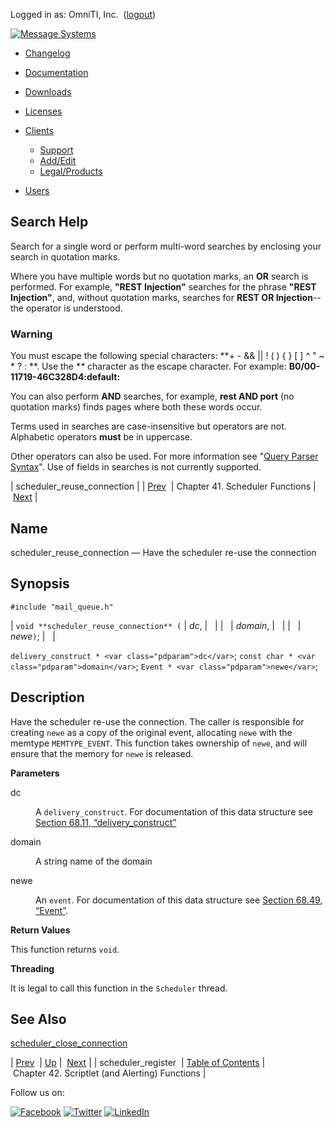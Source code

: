 Logged in as: OmniTI, Inc.  ([logout](https://support.messagesystems.com/logout.php))

[![Message Systems](https://support.messagesystems.com/images/ms-white205.png)](https://support.messagesystems.com/start.php) 

*   [Changelog](https://support.messagesystems.com/start.php?show=changelog)
*   [Documentation](https://support.messagesystems.com/docs/)
*   [Downloads](https://support.messagesystems.com/start.php)

*   [Licenses](https://support.messagesystems.com/license_summary.php)
*   <a href="">Clients</a>
    *   [Support](https://support.messagesystems.com/cs.php)
    *   [Add/Edit](https://support.messagesystems.com/edit_client.php)
    *   [Legal/Products](https://support.messagesystems.com/edit_products.php)
*   [Users](https://support.messagesystems.com/edit_customer.php)

## Search Help

Search for a single word or perform multi-word searches by enclosing your search in quotation marks.

Where you have multiple words but no quotation marks, an **OR** search is performed. For example, **"REST Injection"** searches for the phrase **"REST Injection"**, and, without quotation marks, searches for **REST OR Injection**--the operator is understood.

### Warning

You must escape the following special characters: **+ - && || ! ( ) { } [ ] ^ " ~ * ? : \**. Use the **\** character as the escape character. For example: **B0/00-11719-46C328D4\:default\:**

You can also perform **AND** searches, for example, **rest AND port** (no quotation marks) finds pages where both these words occur.

Terms used in searches are case-insensitive but operators are not. Alphabetic operators **must** be in uppercase.

Other operators can also be used. For more information see "[Query Parser Syntax](https://lucene.apache.org/core/old_versioned_docs/versions/3_0_0/queryparsersyntax.html)". Use of fields in searches is not currently supported.

| scheduler_reuse_connection |
| [Prev](apis.scheduler_register.php)  | Chapter 41. Scheduler Functions |  [Next](script.php) |

<a name="apis.scheduler_reuse_connection"></a>
## Name

scheduler_reuse_connection — Have the scheduler re-use the connection

## Synopsis

`#include "mail_queue.h"`

| `void **scheduler_reuse_connection** (` | <var class="pdparam">dc</var>, |   |
|   | <var class="pdparam">domain</var>, |   |
|   | <var class="pdparam">newe</var>`)`; |   |

`delivery_construct * <var class="pdparam">dc</var>`;
`const char * <var class="pdparam">domain</var>`;
`Event * <var class="pdparam">newe</var>`;<a name="idp31454560"></a>
## Description

Have the scheduler re-use the connection. The caller is responsible for creating `newe` as a copy of the original event, allocating `newe` with the memtype `MEMTYPE_EVENT`. This function takes ownership of `newe`, and will ensure that the memory for `newe` is released.

**Parameters**

<dl class="variablelist">

<dt>dc</dt>

<dd>

A `delivery_construct`. For documentation of this data structure see [Section 68.11, “delivery_construct”](structs.delivery_construct.php "68.11. delivery_construct")

</dd>

<dt>domain</dt>

<dd>

A string name of the domain

</dd>

<dt>newe</dt>

<dd>

An `event`. For documentation of this data structure see [Section 68.49, “Event”](structs.event.php "68.49. Event").

</dd>

</dl>

**Return Values**

This function returns `void`.

**Threading**

It is legal to call this function in the `Scheduler` thread.

<a name="idp31469536"></a>
## See Also

[scheduler_close_connection](apis.scheduler_close_connection.php "scheduler_close_connection")

| [Prev](apis.scheduler_register.php)  | [Up](scheduler.php) |  [Next](script.php) |
| scheduler_register  | [Table of Contents](index.php) |  Chapter 42. Scriptlet (and Alerting) Functions |

Follow us on:

[![Facebook](https://support.messagesystems.com/images/icon-facebook.png)](http://www.facebook.com/messagesystems) [![Twitter](https://support.messagesystems.com/images/icon-twitter.png)](http://twitter.com/#!/MessageSystems) [![LinkedIn](https://support.messagesystems.com/images/icon-linkedin.png)](http://www.linkedin.com/company/message-systems)